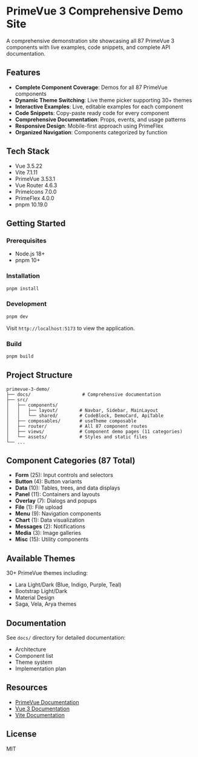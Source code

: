 # PrimeVue 3 Comprehensive Demo Site

A comprehensive demonstration site showcasing all 87 PrimeVue 3 components with live examples, code snippets, and complete API documentation.

## Features

- **Complete Component Coverage**: Demos for all 87 PrimeVue components
- **Dynamic Theme Switching**: Live theme picker supporting 30+ themes
- **Interactive Examples**: Live, editable examples for each component
- **Code Snippets**: Copy-paste ready code for every component
- **Comprehensive Documentation**: Props, events, and usage patterns
- **Responsive Design**: Mobile-first approach using PrimeFlex
- **Organized Navigation**: Components categorized by function

## Tech Stack

- Vue 3.5.22
- Vite 7.1.11
- PrimeVue 3.53.1
- Vue Router 4.6.3
- PrimeIcons 7.0.0
- PrimeFlex 4.0.0
- pnpm 10.19.0

## Getting Started

### Prerequisites

- Node.js 18+
- pnpm 10+

### Installation

```bash
pnpm install
```

### Development

```bash
pnpm dev
```

Visit `http://localhost:5173` to view the application.

### Build

```bash
pnpm build
```

## Project Structure

```
primevue-3-demo/
├── docs/                   # Comprehensive documentation
├── src/
│   ├── components/
│   │   ├── layout/        # Navbar, Sidebar, MainLayout
│   │   └── shared/        # CodeBlock, DemoCard, ApiTable
│   ├── composables/       # useTheme composable
│   ├── router/            # All 87 component routes
│   ├── views/             # Component demo pages (11 categories)
│   └── assets/            # Styles and static files
└── ...
```

## Component Categories (87 Total)

- **Form** (25): Input controls and selectors
- **Button** (4): Button variants
- **Data** (10): Tables, trees, and data displays
- **Panel** (11): Containers and layouts
- **Overlay** (7): Dialogs and popups
- **File** (1): File upload
- **Menu** (9): Navigation components
- **Chart** (1): Data visualization
- **Messages** (2): Notifications
- **Media** (3): Image galleries
- **Misc** (15): Utility components

## Available Themes

30+ PrimeVue themes including:
- Lara Light/Dark (Blue, Indigo, Purple, Teal)
- Bootstrap Light/Dark
- Material Design
- Saga, Vela, Arya themes

## Documentation

See `docs/` directory for detailed documentation:
- Architecture
- Component list
- Theme system
- Implementation plan

## Resources

- [PrimeVue Documentation](https://primevue.org/)
- [Vue 3 Documentation](https://vuejs.org/)
- [Vite Documentation](https://vitejs.dev/)

## License

MIT
